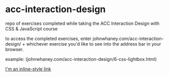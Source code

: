 # acc-interaction-design
repo of exercises completed while taking the ACC Interaction Design with CSS &amp; JavaScript course

to access the completed exercises, enter johnwhaney.com/acc-interaction-design/ + whichever exercise you'd like to see into the address bar in your browser.

example: (johnwhaney.com/acc-interaction-design/6-css-lightbox.html)

[I'm an inline-style link](https://www.google.com)
